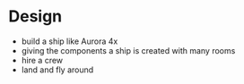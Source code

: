 # Design

- build a ship like Aurora 4x
- giving the components a ship is created with many rooms
- hire a crew
- land and fly around
